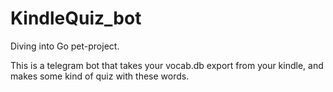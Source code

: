 # KindleQuiz_bot

Diving into Go pet-project.

This is a telegram bot that takes your vocab.db export from your kindle, and makes some kind of quiz with these words. 
